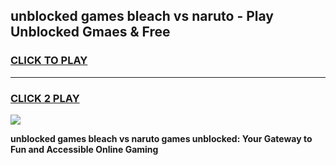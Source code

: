 
## unblocked games bleach vs naruto - Play Unblocked Gmaes & Free
<h3>
<a href="https://news.freeplayer.one?title=unblocked_games_bleach_vs_naruto&ref=16F">CLICK TO PLAY</a></h3>
<hr>

<h3>
<a href="https://news.freeplayer.one?title=unblocked_games_bleach_vs_naruto&ref=16F">CLICK 2 PLAY</a>
  
</h3>

<a href="https://news.freeplayer.one?title=unblocked_games_bleach_vs_naruto&ref=16F/"><img src="https://clearcache.store/games.png"></a>


**unblocked games bleach vs naruto games unblocked: Your Gateway to Fun and Accessible Online Gaming**
